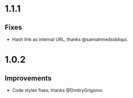 # 1.1.1
## Fixes
- Hash link as internal URL, thanks @samiahmedsiddiqui.

# 1.0.2
## Improvements
- Code styles fixes, thanks @DmitryGrigorov.
